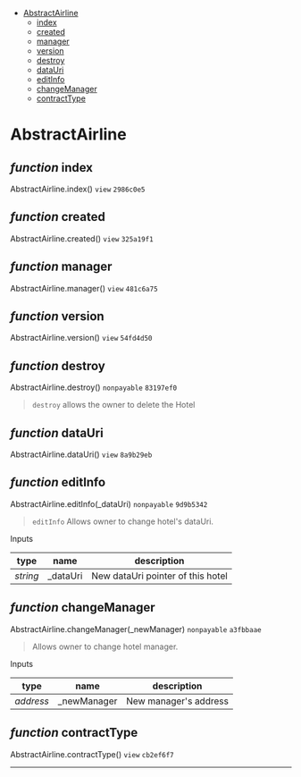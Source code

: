 * [AbstractAirline](#abstractairline)
  * [index](#function-index)
  * [created](#function-created)
  * [manager](#function-manager)
  * [version](#function-version)
  * [destroy](#function-destroy)
  * [dataUri](#function-datauri)
  * [editInfo](#function-editinfo)
  * [changeManager](#function-changemanager)
  * [contractType](#function-contracttype)

# AbstractAirline


## *function* index

AbstractAirline.index() `view` `2986c0e5`





## *function* created

AbstractAirline.created() `view` `325a19f1`





## *function* manager

AbstractAirline.manager() `view` `481c6a75`





## *function* version

AbstractAirline.version() `view` `54fd4d50`





## *function* destroy

AbstractAirline.destroy() `nonpayable` `83197ef0`

> `destroy` allows the owner to delete the Hotel




## *function* dataUri

AbstractAirline.dataUri() `view` `8a9b29eb`





## *function* editInfo

AbstractAirline.editInfo(_dataUri) `nonpayable` `9d9b5342`

> `editInfo` Allows owner to change hotel's dataUri.

Inputs

| **type** | **name** | **description** |
|-|-|-|
| *string* | _dataUri | New dataUri pointer of this hotel |


## *function* changeManager

AbstractAirline.changeManager(_newManager) `nonpayable` `a3fbbaae`

> Allows owner to change hotel manager.

Inputs

| **type** | **name** | **description** |
|-|-|-|
| *address* | _newManager | New manager's address |


## *function* contractType

AbstractAirline.contractType() `view` `cb2ef6f7`





---